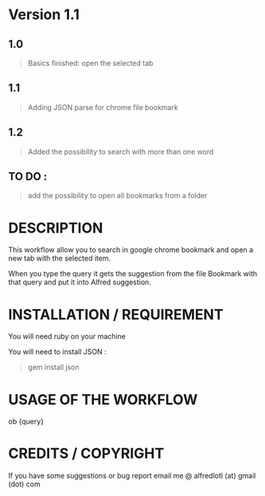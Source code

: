 # Version 1.1

## 1.0
> Basics finished: open the selected tab

## 1.1
> Adding JSON parse for chrome file bookmark

## 1.2
> Added the possibility to search with more than one word

## TO DO :
> add the possibility to open all bookmarks from a folder


# DESCRIPTION

This workflow allow you to search in google chrome bookmark and  open a new tab with the selected item.

When you type the query it gets the suggestion from the file Bookmark with that query and put it into Alfred suggestion.


# INSTALLATION / REQUIREMENT

You will need ruby on your machine

You will need to install JSON :
> gem install json


# USAGE OF THE WORKFLOW

ob {query}


# CREDITS / COPYRIGHT

If you have some suggestions or bug report email me @ alfredlotl (at) gmail (dot) com